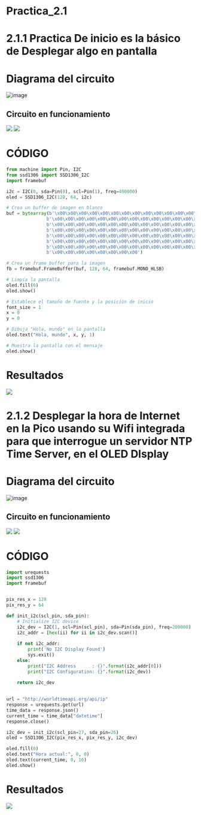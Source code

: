 # Practica_2.1
# 2.1.1 Practica De inicio es la básico de Desplegar algo en pantalla
# Diagrama del circuito
![image](https://github.com/Sencion7/Practica_2.1_HolaMundo_HoraInternet/assets/80359457/ff92581b-3f85-45d3-95d5-173792de2874)

## Circuito en funcionamiento
![](Evidencia_Practica_2.1.1.jpg)
![](Evidencia_Practicaa_2.1.1.jpg)

# CÓDIGO
```python
from machine import Pin, I2C
from ssd1306 import SSD1306_I2C
import framebuf

i2c = I2C(0, sda=Pin(0), scl=Pin(1), freq=400000)
oled = SSD1306_I2C(128, 64, i2c)

# Crea un buffer de imagen en blanco
buf = bytearray(b'\x00\x00\x00\x00\x00\x00\x00\x00\x00\x00\x00\x00\x00\x00\x00\x00'
               b'\x00\x00\x00\x00\x00\x00\x00\x00\x00\x00\x00\x00\x00\x00\x00\x00'
               b'\x00\x00\x00\x00\x00\x00\x00\x00\x00\x00\x00\x00\x00\x00\x00\x00'
               b'\x00\x00\x00\x00\x00\x00\x00\x00\x00\x00\x00\x00\x00\x00\x00\x00'
               b'\x00\x00\x00\x00\x00\x00\x00\x00\x00\x00\x00\x00\x00\x00\x00\x00'
               b'\x00\x00\x00\x00\x00\x00\x00\x00\x00\x00\x00\x00\x00\x00\x00\x00'
               b'\x00\x00\x00\x00\x00\x00\x00\x00\x00\x00\x00\x00\x00\x00\x00\x00'
               b'\x00\x00\x00\x00\x00\x00\x00\x00')

# Crea un frame buffer para la imagen
fb = framebuf.FrameBuffer(buf, 128, 64, framebuf.MONO_HLSB)

# Limpia la pantalla
oled.fill(0)
oled.show()

# Establece el tamaño de fuente y la posición de inicio
font_size = 1
x = 0
y = 0

# Dibuja "Hola, mundo" en la pantalla
oled.text("Hola, mundo", x, y, 1)

# Muestra la pantalla con el mensaje
oled.show()
```
# Resultados
![](Evidencia_Practicaaa_2.1.1.jpg)

# 2.1.2  Desplegar la hora de Internet en la Pico usando su Wifi integrada para que interrogue un servidor NTP Time Server, en el OLED DIsplay

# Diagrama del circuito
![image](https://github.com/Sencion7/Practica_2.1_HolaMundo_HoraInternet/assets/80359457/ff92581b-3f85-45d3-95d5-173792de2874)

## Circuito en funcionamiento
![](Evidencia_Practica_2.2.2.jpg)
![](Evidencia_Practicaa_2.2.2.jpg)

# CÓDIGO
```python
import urequests
import ssd1306
import framebuf


pix_res_x = 128
pix_res_y = 64

def init_i2c(scl_pin, sda_pin):
    # Initialize I2C device
    i2c_dev = I2C(1, scl=Pin(scl_pin), sda=Pin(sda_pin), freq=200000)
    i2c_addr = [hex(ii) for ii in i2c_dev.scan()]
    
    if not i2c_addr:
        print('No I2C Display Found')
        sys.exit()
    else:
        print("I2C Address      : {}".format(i2c_addr[0]))
        print("I2C Configuration: {}".format(i2c_dev))
    
    return i2c_dev
    

url = "http://worldtimeapi.org/api/ip"
response = urequests.get(url)
time_data = response.json()
current_time = time_data["datetime"]
response.close()

i2c_dev = init_i2c(scl_pin=27, sda_pin=26)
oled = SSD1306_I2C(pix_res_x, pix_res_y, i2c_dev)

oled.fill(0)
oled.text("Hora actual:", 0, 0)
oled.text(current_time, 0, 16)
oled.show()
```
# Resultados
![](Evidencia_Practicaaa_2.2.2.jpg)
